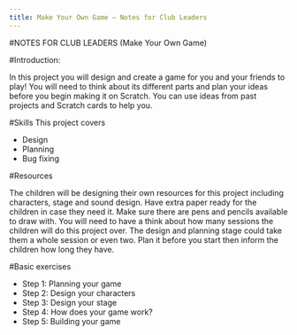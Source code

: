 ```yaml
---
title: Make Your Own Game — Notes for Club Leaders           
---
```


#NOTES FOR CLUB LEADERS
(Make Your Own Game)

#Introduction:

In this project you will design and create a game for you and your friends
to play! You will need to think about its different parts and plan your ideas before you begin making it on Scratch. You can use ideas from past projects and Scratch cards to help you.

#Skills
This project covers 

* Design
* Planning
* Bug fixing

#Resources

The children will be designing their own resources for this project including characters, stage and sound design. Have extra paper ready for the children in case they need it. Make sure there are pens and pencils available to draw with. You will need to have a think about how many sessions the children will do this project over. The design and planning stage could take them a whole session or even two. Plan it before you start then inform the children how long they have.

#Basic exercises
* Step 1: Planning your game
* Step 2: Design your characters
* Step 3: Design your stage
* Step 4: How does your game work? 
* Step 5: Building your game
